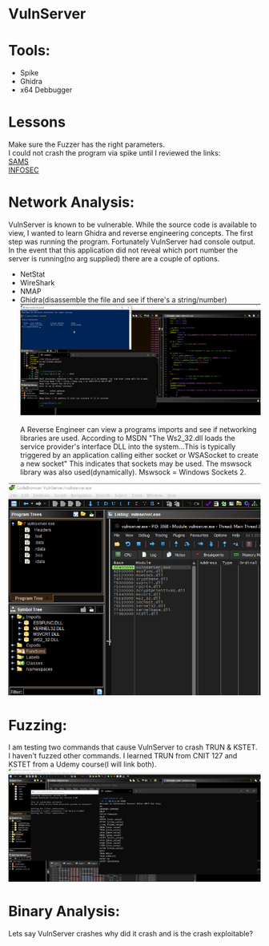 # VulnServer

# Tools:
* Spike
* Ghidra
* x64 Debbugger

# Lessons
Make sure the Fuzzer has the right parameters.<br>I could not crash the program via spike until I reviewed the links: <br>[SAMS](https://samsclass.info/127/proj/p16-spike.htm)<br>[INFOSEC](https://resources.infosecinstitute.com/topic/intro-to-fuzzing/)


# Network Analysis:
VulnServer is known to be vulnerable. While the source code is available to view, I wanted to learn Ghidra and reverse engineering concepts.
The first step was running the program. Fortunately VulnServer had console output.
In the event that this application did not reveal which port number the server is running(no arg supplied) there are a couple of options.
* NetStat
* WireShark
* NMAP
* Ghidra(disassemble the file and see if there's a string/number) 
![Main function](images/main.PNG)
<br><br>A Reverse Engineer can view a programs imports and see if networking libraries are used. According to MSDN "The Ws2_32.dll loads the service provider's interface DLL into the system...This is typically triggered by an application calling either socket or WSASocket to create a new socket" This indicates that sockets may be used. The mswsock library was also used(dynamically). Mswsock = Windows Sockets 2.

![networkIndicators](images/networkIndicators.PNG)
# Fuzzing:
I am testing two commands that cause VulnServer to crash TRUN & KSTET.<br> I haven't fuzzed other commands. 
I learned TRUN from CNIT 127 and KSTET from a Udemy course(I will link both).
![Getting ready to network Fuzz](Images/readyFuzz.PNG)

# Binary Analysis:
Lets say VulnServer crashes why did it crash and is the crash exploitable?